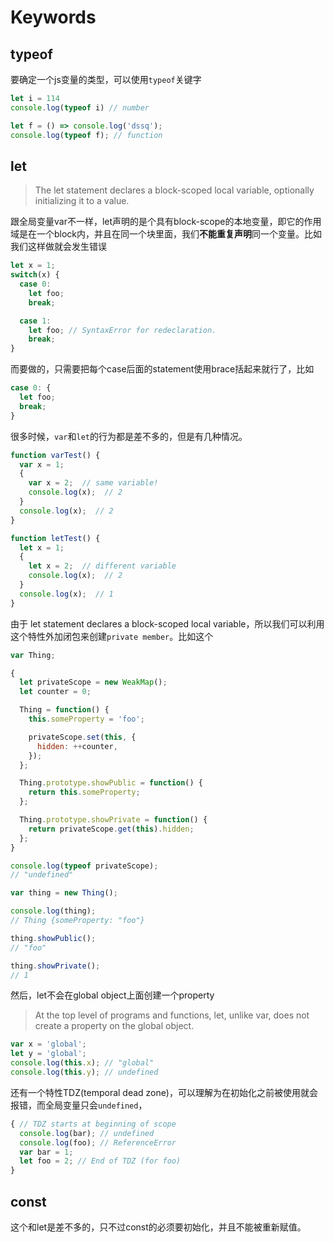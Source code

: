 # Keywords

## typeof

要确定一个js变量的类型，可以使用`typeof`关键字

``` javascript
let i = 114
console.log(typeof i) // number

let f = () => console.log('dssq');
console.log(typeof f); // function
```

## let

> The let statement declares a block-scoped local variable, optionally initializing it to a value.

跟全局变量var不一样，let声明的是个具有block-scope的本地变量，即它的作用域是在一个block内，并且在同一个块里面，我们**不能重复声明**同一个变量。比如我们这样做就会发生错误

``` javascript
let x = 1;
switch(x) {
  case 0:
    let foo;
    break;

  case 1:
    let foo; // SyntaxError for redeclaration.
    break;
}
```

而要做的，只需要把每个case后面的statement使用brace括起来就行了，比如

``` javascript
case 0: {
  let foo;
  break;
}
```

很多时候，`var`和`let`的行为都是差不多的，但是有几种情况。

``` javascript
function varTest() {
  var x = 1;
  {
    var x = 2;  // same variable!
    console.log(x);  // 2
  }
  console.log(x);  // 2
}

function letTest() {
  let x = 1;
  {
    let x = 2;  // different variable
    console.log(x);  // 2
  }
  console.log(x);  // 1
}
```

由于 let statement declares a block-scoped local variable，所以我们可以利用这个特性外加闭包来创建`private member`。比如这个

``` javascript
var Thing;

{
  let privateScope = new WeakMap();
  let counter = 0;

  Thing = function() {
    this.someProperty = 'foo';

    privateScope.set(this, {
      hidden: ++counter,
    });
  };

  Thing.prototype.showPublic = function() {
    return this.someProperty;
  };

  Thing.prototype.showPrivate = function() {
    return privateScope.get(this).hidden;
  };
}

console.log(typeof privateScope);
// "undefined"

var thing = new Thing();

console.log(thing);
// Thing {someProperty: "foo"}

thing.showPublic();
// "foo"

thing.showPrivate();
// 1
```

然后，let不会在global object上面创建一个property

> At the top level of programs and functions, let, unlike var, does not create a property on the global object.

``` javascript
var x = 'global';
let y = 'global';
console.log(this.x); // "global"
console.log(this.y); // undefined
```

还有一个特性TDZ(temporal dead zone)，可以理解为在初始化之前被使用就会报错，而全局变量只会`undefined`，

``` javascript
{ // TDZ starts at beginning of scope
  console.log(bar); // undefined
  console.log(foo); // ReferenceError
  var bar = 1;
  let foo = 2; // End of TDZ (for foo)
}
```

## const

这个和let是差不多的，只不过const的必须要初始化，并且不能被重新赋值。
